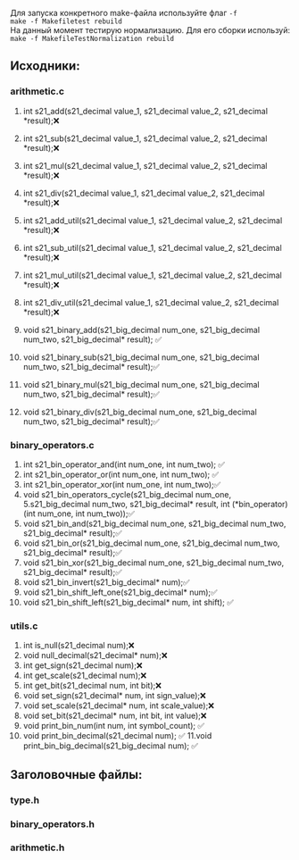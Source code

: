 Для запуска конкретного make-файла используйте флаг `-f`  
`make -f Makefiletest rebuild`  
На данный момент тестирую нормализацию. Для его сборки используй:  
`make -f MakefileTestNormalization rebuild`


## Исходники: 

### arithmetic.c

1. int s21_add(s21_decimal value_1, s21_decimal value_2, s21_decimal *result);❌
2. int s21_sub(s21_decimal value_1, s21_decimal value_2, s21_decimal *result);❌
3. int s21_mul(s21_decimal value_1, s21_decimal value_2, s21_decimal *result);❌
4. int s21_div(s21_decimal value_1, s21_decimal value_2, s21_decimal *result);❌
5. int s21_add_util(s21_decimal value_1, s21_decimal value_2, s21_decimal *result);❌
6. int s21_sub_util(s21_decimal value_1, s21_decimal value_2, s21_decimal *result);❌
7. int s21_mul_util(s21_decimal value_1, s21_decimal value_2, s21_decimal *result);❌
8. int s21_div_util(s21_decimal value_1, s21_decimal value_2, s21_decimal *result);❌

1. void s21_binary_add(s21_big_decimal num_one, s21_big_decimal num_two, s21_big_decimal* result); ✅              
2. void s21_binary_sub(s21_big_decimal num_one, s21_big_decimal num_two, s21_big_decimal* result);✅
3. void s21_binary_mul(s21_big_decimal num_one, s21_big_decimal num_two, s21_big_decimal* result);✅
4. void s21_binary_div(s21_big_decimal num_one, s21_big_decimal num_two, s21_big_decimal* result);✅
### binary_operators.c

1. int s21_bin_operator_and(int num_one, int num_two); ✅
2. int s21_bin_operator_or(int num_one, int num_two); ✅
3. int s21_bin_operator_xor(int num_one, int num_two);✅
4. void s21_bin_operators_cycle(s21_big_decimal num_one, 5.s21_big_decimal num_two,
                         s21_big_decimal* result,
                         int (*bin_operator)(int num_one, int num_two));✅
6. void s21_bin_and(s21_big_decimal num_one, s21_big_decimal num_two,  s21_big_decimal* result);✅
7. void s21_bin_or(s21_big_decimal num_one, s21_big_decimal num_two, s21_big_decimal* result);✅
8. void s21_bin_xor(s21_big_decimal num_one, s21_big_decimal num_two, s21_big_decimal* result);✅
9. void s21_bin_invert(s21_big_decimal* num);✅
10. void s21_bin_shift_left_one(s21_big_decimal* num);✅
11. void s21_bin_shift_left(s21_big_decimal* num, int shift); ✅

### utils.c

1. int is_null(s21_decimal num);❌
2. void null_decimal(s21_decimal* num);❌
3. int get_sign(s21_decimal num);❌
4. int get_scale(s21_decimal num);❌
5. int get_bit(s21_decimal num, int bit);❌
6. void set_sign(s21_decimal* num, int sign_value);❌
7. void set_scale(s21_decimal* num, int scale_value);❌
8. void set_bit(s21_decimal* num, int bit, int value);❌
9. void print_bin_num(int num, int symbol_count); ✅
10. void print_bin_decimal(s21_decimal num); ✅
11.void print_bin_big_decimal(s21_big_decimal num); ✅

## Заголовочные файлы:

### type.h
### binary_operators.h
### arithmetic.h

